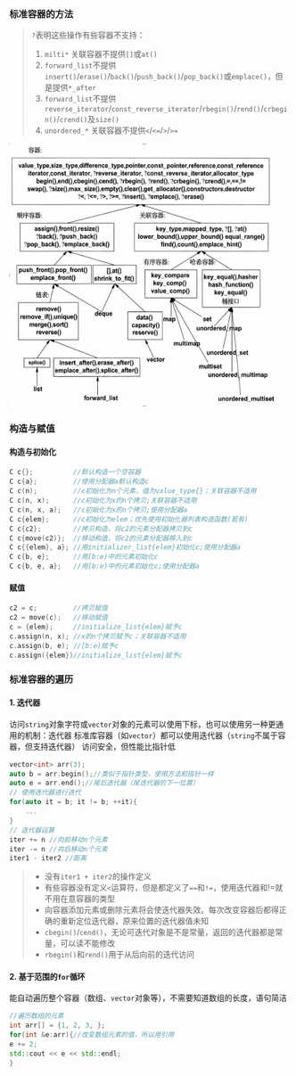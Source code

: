 ### 标准容器的方法
> `?`表明这些操作有些容器不支持：
> 1. `milti*` 关联容器不提供`[]`或`at()`
> 2. `forward_list`不提供`insert()`/`erase()`/`back()`/`push_back()`/`pop_back()`或`emplace()`，但是提供`*_after`
> 3. `forward_list`不提供`reverse_iterator`/`const_reverse_iterator`/`rbegin()`/`rend()`/`crbegin()`/`crend()`及`size()`
> 4. `unordered_*` 关联容器不提供`<`/`<=`/`>`/`>=`

![20190917110149.png](https://raw.githubusercontent.com/itisl/Pic_Bed/master/img/20190917110149.png)

### 构造与赋值
#### 构造与初始化
```cpp
C c{};          //默认构造一个空容器
C c{a};         //使用分配器a默认构造c
C c(n);         //c初始化为n个元素，值为value_type{}；关联容器不适用
C c(n, x);      //c初始化为x的n个拷贝;关联容器不适用
C c(n, x, a);   //c初始化为x的n个拷贝;使用分配器a
C c{elem};      //c初始化为elem；优先使用初始化器列表构造函数(若有)
C c{c2};        //拷贝构造，将c2的元素分配器拷贝到c
C c{move(c2)};  //移动构造，将c2的元素分配器移入到c
C c{{elem}, a}; //用initializer_list{elem}初始化c;使用分配器a
C c{b, e};      //用[b:e)中的元素初始化c
C c{b, e, a};   //用[b:e)中的元素初始化c;使用分配器a
```
#### 赋值
```cpp
c2 = c;         //拷贝赋值
c2 = move(c);   //移动赋值
c = {elem};     //initialize_list{elem}赋予c
c.assign(n, x); //x的n个拷贝赋予c；关联容器不适用
c.assign(b, e); //[b:e)赋予c
c.assign({elem})//initialize_list{elem}赋予c
```
### 标准容器的遍历
#### 1. 迭代器
访问`string`对象字符或`vector`对象的元素可以使用下标，也可以使用另一种更通用的机制：迭代器
标准库容器（如`vector`）都可以使用迭代器（`string`不属于容器，但支持迭代器）
访问安全，但性能比指针低

```cpp
vector<int> arr(3);
auto b = arr.begin();//类似于指针类型，使用方法和指针一样
auto e = arr.end();//尾后迭代器（尾迭代器的下一位置）
// 使用迭代器进行迭代
for(auto it = b; it != b; ++it){
    ...
}
// 迭代器运算
iter += n //向前移动n个元素
iter -= n //向后移动n个元素
iter1 - iter2 //距离
```
> - 没有`iter1 + iter2`的操作定义
> - 有些容器没有定义`<`运算符，但是都定义了`==`和`!=`，使用迭代器和!=就不用在意容器的类型
> - 向容器添加元素或删除元素将会使迭代器失效。每次改变容器后都得正确的重新定位迭代器，原来位置的迭代器值未知
> - `cbegin()`/`cend()`，无论可迭代对象是不是常量，返回的迭代器都是常量，可以读不能修改
> - `rbegin()`和`rend()`用于从后向前的迭代访问



#### 2. 基于范围的`for`循环
能自动遍历整个容器（数组、`vector`对象等），不需要知道数组的长度，语句简洁
```cpp
//遍历数组的元素
int arr[] = {1, 2, 3, };
for(int &e:arr){//改变数组元素的值，所以用引用
e += 2;
std::cout << e << std::endl;
}
```
